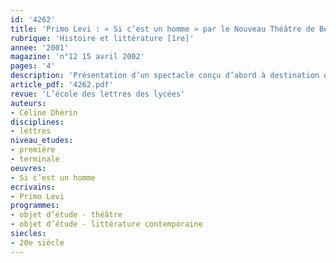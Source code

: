 ```yaml
---
id: '4262'
title: 'Primo Levi : « Si c’est un homme » par le Nouveau Théâtre de Besançon'
rubrique: 'Histoire et littérature [1re]'
annee: '2001'
magazine: 'n°12 15 avril 2002'
pages: '4'
description: 'Présentation d’un spectacle conçu d’abord à destination des élèves.'
article_pdf: '4262.pdf'
revue: 'L’école des lettres des lycées'
auteurs:
- Céline Dhérin
disciplines:
- lettres
niveau_etudes:
- première
- terminale
oeuvres:
- Si c’est un homme
ecrivains:
- Primo Levi
programmes:
- objet d’étude - théâtre
- objet d’étude - littérature contemporaine
siecles:
- 20e siècle
---
```

